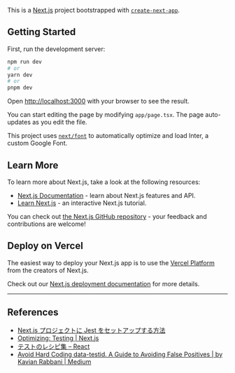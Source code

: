 This is a [Next.js](https://nextjs.org/) project bootstrapped with [`create-next-app`](https://github.com/vercel/next.js/tree/canary/packages/create-next-app).

## Getting Started

First, run the development server:

```bash
npm run dev
# or
yarn dev
# or
pnpm dev
```

Open [http://localhost:3000](http://localhost:3000) with your browser to see the result.

You can start editing the page by modifying `app/page.tsx`. The page auto-updates as you edit the file.

This project uses [`next/font`](https://nextjs.org/docs/basic-features/font-optimization) to automatically optimize and load Inter, a custom Google Font.

## Learn More

To learn more about Next.js, take a look at the following resources:

- [Next.js Documentation](https://nextjs.org/docs) - learn about Next.js features and API.
- [Learn Next.js](https://nextjs.org/learn) - an interactive Next.js tutorial.

You can check out [the Next.js GitHub repository](https://github.com/vercel/next.js/) - your feedback and contributions are welcome!

## Deploy on Vercel

The easiest way to deploy your Next.js app is to use the [Vercel Platform](https://vercel.com/new?utm_medium=default-template&filter=next.js&utm_source=create-next-app&utm_campaign=create-next-app-readme) from the creators of Next.js.

Check out our [Next.js deployment documentation](https://nextjs.org/docs/deployment) for more details.

---

## References

- [Next.js プロジェクトに Jest をセットアップする方法](https://zenn.dev/shootacean/articles/how-to-set-up-jest-in-a-nextjs-project)
- [Optimizing: Testing | Next.js](https://nextjs.org/docs/pages/building-your-application/optimizing/testing#setting-up-jest-with-the-rust-compiler)
- [テストのレシピ集 – React](https://ja.legacy.reactjs.org/docs/testing-recipes.html)
- [Avoid Hard Coding data-testid. A Guide to Avoiding False Positives | by Kavian Rabbani | Medium](https://medium.com/@kavianrabbani/the-hidden-danger-of-hardcoded-data-testid-in-testing-8ec9e671955e)
